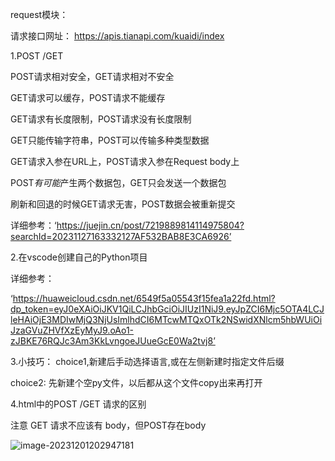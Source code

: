 request模块：

请求接口网址： https://apis.tianapi.com/kuaidi/index 

1.POST /GET 

POST请求相对安全，GET请求相对不安全

GET请求可以缓存，POST请求不能缓存

GET请求有长度限制，POST请求没有长度限制

GET只能传输字符串，POST可以传输多种类型数据

GET请求入参在URL上，POST请求入参在Request body上

POST*有可能*产生两个数据包，GET只会发送一个数据包

刷新和回退的时候GET请求无害，POST数据会被重新提交

详细参考：‘https://juejin.cn/post/7219889814114975804?searchId=20231127163332127AF532BAB8E3CA6926’

2.在vscode创建自己的Python项目

详细参考：

‘https://huaweicloud.csdn.net/6549f5a05543f15fea1a22fd.html?dp_token=eyJ0eXAiOiJKV1QiLCJhbGciOiJIUzI1NiJ9.eyJpZCI6Mjc5OTA4LCJleHAiOjE3MDIwMjQ3NjUsImlhdCI6MTcwMTQxOTk2NSwidXNlcm5hbWUiOiJzaGVuZHVfXzEyMyJ9.oAo1-zJBKE76RQJc3Am3KkLvngoeJUueGcE0Wa2tvj8’

 3.小技巧： choice1,新建后手动选择语言,或在左侧新建时指定文件后缀 

 choice2: 先新建个空py文件，以后都从这个文件copy出来再打开 

4.html中的POST /GET 请求的区别

 注意 GET 请求不应该有 body，但POST存在body

![image-20231201202947181](C:\Users\Administrator\AppData\Roaming\Typora\typora-user-images\image-20231201202947181.png)


